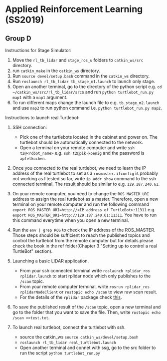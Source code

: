 # Applied Reinforcement Learning (SS2019)
## Group D

Instructions for Stage Simulator:

1. Move the `rl_tb_lidar` and `stage_ros_u` folders to `catkin_ws/src` directory.
2. run `catkin_make` in the `catkin_ws` directory.
3. Run `source devel/setup.bash` command in the `catkin_ws` directory.
4. Run `roslaunch rl_tb_lidar tb_stage_m1.launch` to launch only stage.
5. Open an another terminal, go to the directory of the python script e.g. `cd ~/catkin_ws/src/rl_tb_lidar/src$` and run `python turtlebot_run.py map1` with a `map1` argument.
6. To run different maps change the launch file to e.g. `tb_stage_m2.launch` and use `map2` to run python command i.e. `python turtlebot_run.py map2`.

Instructions to launch real Turtlebot:


1. SSH connection: 
    * Pick one of the turtlebots located in the cabinet and power on. The turtlebot should be automatically connected to the network.
    * Open a terminal on your remote computer and write  `ssh t2@<robot_name>` e.g. `ssh t2@pik-koenig` and the password is `apfelkuchen`.
2. Once you connected to the real turtlebot, we need to learn the IP address of the real turtlebot to set as a `rosmaster`. `ifconfig` is probably not working as I tested so far, write `ip addr show` command to the ssh connected terminal. The result should be similar to e.g. `129.187.240.61`.
3. On your remote computer, you need to change the `ROS_MASTER_URI` address to assign the real turtlebot as a master. Therefore, open a new terminal on your remote computer and run the following command `export ROS_MASTER_URI=http://<IP address of TurtleBot>:11311` e.g. `export ROS_MASTER_URI=http://129.187.240.61:11311`. You have to run this command everytime when you open a new terminal.
4. Run the `env | grep ROS` to check the IP address of the ROS_MASTER. Those steps should be sufficient to reach the published topics and control the turtlebot from the remote computer but for details please check the book in the ref folder(Chapter 3 "Setting up to control a real TurtleBot" section).
5. Launching a basic LIDAR application.
    * From your ssh connected terminal write `roslaunch rplidar_ros rplidar.launch` to start rplidar node which only publishes to the `/scan` topic.
    * From your remote computer terminal, write `rosrun rplidar_ros rplidarNodeClient` or `rostopic echo /scan` to view raw scan result.
    * For the details of the `rplidar` package check [this](http://wiki.ros.org/rplidar).
6. To save the published result of the `/scan` topic, open a new terminal and go to the folder that you want to save the file. Then, write `rostopic echo /scan >>test.txt`.

7. To launch real turtlebot, connect the turtlebot with ssh.
    *  source the catkin_ws `source catkin_ws/devel/setup.bash` 
    * `roslaunch rl_tb_lidar real_turtlebot.launch`  
    * Open another terminal and connet with ssg, go to the src folder to run the script `python turtlebot_run.py`  
